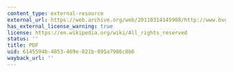 ```yaml
---
content_type: external-resource
external_url: https://web.archive.org/web/20110314145908/http://www.bvgh.org/Biopharmaceutical-Solutions/Global-Health-Primer.aspx
has_external_license_warning: true
license: https://en.wikipedia.org/wiki/All_rights_reserved
status: ''
title: PDF
uid: 6145594b-4853-469e-821b-095a7986c8b6
wayback_url: ''
---
```

